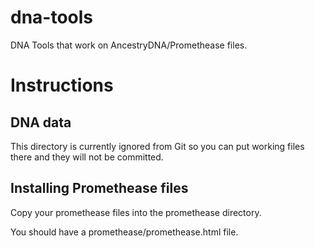 # dna-tools
DNA Tools that work on AncestryDNA/Promethease files.

# Instructions

## DNA data

This directory is currently ignored from Git so you can put working files there and they will not be committed.

## Installing Promethease files

Copy your promethease files into the promethease directory.

You should have a promethease/promethease.html file.



